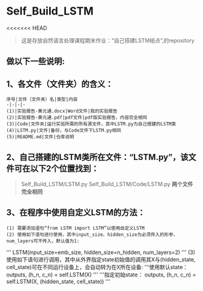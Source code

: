 # Self_Build_LSTM
<<<<<<< HEAD
> 这是存放自然语言处理课程期末作业：“自己搭建LSTM结点”,的repository
 
## **做以下一些说明:**

## 1、各文件（文件夹）的含义：
    序号|文件（文件夹）名|类型|内容
    -|-|-|-
    (1)|实验报告-黄元通.docx|Word文件|我的实验报告
    (2)|实验报告-黄元通.pdf|pdf文件|pdf版实验报告，内容完全相同
    (3)|Code|文件夹|运行实验所需的所有源文件，其中LSTM.py为自己搭建的LSTM类
    (4)|LSTM.py|文件|备份，与Code文件下LSTM.py相同
    (5)|README.md|文件|仓库说明

## 2、自己搭建的LSTM类所在文件：“LSTM.py”，该文件可在以下2个位置找到：
>   Self_Build_LSTM/LSTM.py
>   Self_Build_LSTM/Code/LSTM.py
  **两个文件完全相同**
   
## 3、在程序中使用自定义LSTM的方法：
    (1) 需要添加语句“from LSTM import LSTM”以使用自定义LSTM
    (2) 使用如下语句进行使用，其中input_size、hidden_size为必须传入的形参，num_layers可不传入，默认值为1:
'''
            LSTM(input_size=emb_size, hidden_size=n_hidden, num_layers=2)
'''
    (3) 使用如下语句进行调用，其中从外界指定state初始值的调用其X与(hidden_state, cell_state)可在不同运行设备上，会自动转为在X所在设备:
'''使用默认state：
            outputs, (h_n, c_n) = self.LSTM(X)
'''
'''指定初始state：
            outputs, (h_n, c_n) = self.LSTM(X, (hidden_state, cell_state))
'''